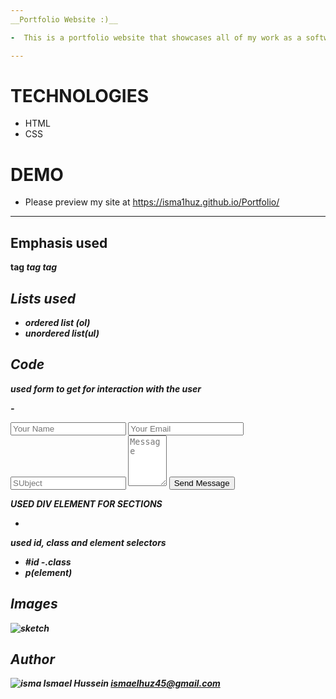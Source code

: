 ```yaml
---
__Portfolio Website :)__

-  This is a portfolio website that showcases all of my work as a software engineer. I have used HTML and CSS to develop the website. I first sketched the website on paper drawn from various portfolio websites online and then developed it into a fully functional website.

---
```


# TECHNOLOGIES
- HTML
- CSS
# DEMO
- Please preview my site at https://isma1huz.github.io/Portfolio/

____________




## Emphasis used

**<strong> tag**
**<em> tag**
**<i> tag**

## Lists used

 - ordered list (ol) 
 - unordered list(ul)



## Code

used form to get for interaction with the user

-<form id="form">
        <input type="text" placeholder="Your Name">
        <input type="text" placeholder="Your Email">
        <input type="text" placeholder="SUbject">
        <textarea name="Message" placeholder="Message" cols="5" rows="5"></textarea>
        <button type="submit">Send Message</button>
       </form>


USED DIV ELEMENT FOR SECTIONS 

 -  <div></div>
 


used id, class and element selectors 

 - #id 
 -.class
 - p(element)


## Images



![sketch](https://user-images.githubusercontent.com/132744360/236701384-3996de28-5041-4060-9ffa-b757b81e271d.jpeg)
 
## Author
![isma](https://user-images.githubusercontent.com/132744360/236701934-6655aaef-f5a5-4d56-ab69-9a478d4ace19.jpg)
 **Ismael Hussein**
 **ismaelhuz45@gmail.com**
